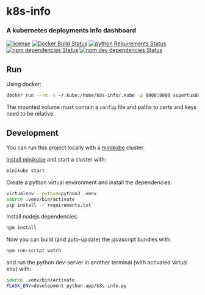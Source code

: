 # k8s-info
### A kubernetes deployments info dashboard

[![license](https://img.shields.io/github/license/SuperTux88/k8s-info.svg)](https://github.com/SuperTux88/k8s-info/blob/master/LICENSE)
[![Docker Build Status](https://img.shields.io/docker/build/supertux88/k8s-info.svg)](https://hub.docker.com/r/supertux88/k8s-info)
[![python Requirements Status](https://requires.io/github/SuperTux88/k8s-info/requirements.svg?branch=master)](https://requires.io/github/SuperTux88/k8s-info/requirements/?branch=master)
[![npm dependencies Status](https://david-dm.org/SuperTux88/k8s-info/status.svg)](https://david-dm.org/SuperTux88/k8s-info)
[![npm dev dependencies Status](https://david-dm.org/SuperTux88/k8s-info/dev-status.svg)](https://david-dm.org/SuperTux88/k8s-info?type=dev)

## Run

Using docker:

```bash
docker run --rm -v ~/.kube:/home/k8s-info/.kube -p 8000:8000 supertux88/k8s-info
```

The mounted volume must contain a `config` file and paths to certs and keys need to be relative.

## Development

You can run this project locally with a [minikube](https://kubernetes.io/docs/getting-started-guides/minikube/) cluster.

[Install minikube](https://github.com/kubernetes/minikube/releases) and start a cluster with:
```bash
minikube start
```

Create a python virtual environment and install the dependencies:
```bash
virtualenv --python=python3 .venv
source .venv/bin/activate
pip install -r requirements.txt
```

Install nodejs dependencies:
```bash
npm install
```

Now you can build (and auto-update) the javascript bundles with:
```bash
npm run-script watch
```

and run the python dev-server in another terminal (with activated virtual env) with:
```bash
source .venv/bin/activate
FLASK_ENV=development python app/k8s-info.py
```
